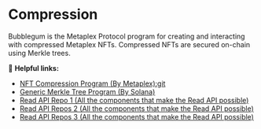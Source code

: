 # Compression

Bubblegum is the Metaplex Protocol program for creating and interacting with compressed Metaplex NFTs. Compressed NFTs are secured on-chain using Merkle trees.

🔗 **Helpful links:**

- [NFT Compression Program (By Metaplex):git ](https://github.com/metaplex-foundation/metaplex-program-library/tree/master/bubblegum/program)
- [Generic Merkle Tree Program (By Solana)](https://github.com/solana-labs/solana-program-library/tree/master/account-compression)
- [Read API Repo 1 (All the components that make the Read API possible)](https://github.com/metaplex-foundation/digital-asset-rpc-infrastructure)
- [Read API Repos 2 (All the components that make the Read API possible)](https://github.com/metaplex-foundation/digital-asset-validator-plugin)
- [Read API Repos 3 (All the components that make the Read API possible)](https://github.com/metaplex-foundation/digital-asset-protocol)